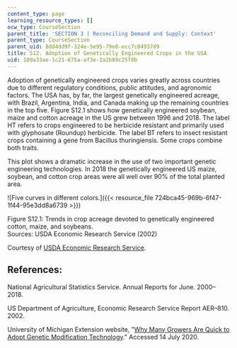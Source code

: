 ```yaml
---
content_type: page
learning_resource_types: []
ocw_type: CourseSection
parent_title: 'SECTION 3 | Reconciling Demand and Supply: Context'
parent_type: CourseSection
parent_uid: 8dd4dd9f-324e-5e95-79e8-ecc7c04937d9
title: S12. Adoption of Genetically Engineered Crops in the USA
uid: 109a33ae-1c21-675a-af3e-2a2b89c25f8b
---
```


Adoption of genetically engineered crops varies greatly across countries due to different regulatory conditions, public attitudes, and agronomic factors. The USA has, by far, the largest genetically engineered acreage, with Brazil, Argentina, India, and Canada making up the remaining countries in the top five. Figure S12.1 shows how genetically engineered soybean, maize and cotton acreage in the US grew between 1996 and 2018. The label HT refers to crops engineered to be herbicide resistant and primarily used with glyphosate (Roundup) herbicide. The label BT refers to insect resistant crops containing a gene from Bacillus thuringiensis. Some crops combine both traits.

This plot shows a dramatic increase in the use of two important genetic engineering technologies. In 2018 the genetically engineered US maize, soybean, and cotton crop areas were all well over 90% of the total planted area.

![Five curves in different colors.]({{< resource_file 724bca45-969b-6f47-1f44-95e3dd8a6739 >}})

Figure S12.1: Trends in crop acreage devoted to genetically engineered cotton, maize, and soybeans.  
Sources: USDA Economic Research Service (2002)

Courtesy of [USDA Economic Research Service](https://www.ers.usda.gov/).

References:
-----------

National Agricultural Statistics Service. Annual Reports for June. 2000–2018.

US Department of Agriculture, Economic Research Service Report AER–810. 2002.

University of Michigan Extension website, "[Why Many Growers Are Quick to Adopt Genetic Modification Technology](https://www.canr.msu.edu/news/why-many-growers-are-quick-to-adopt-genetic-modification-technology)." Accessed 14 July 2020.